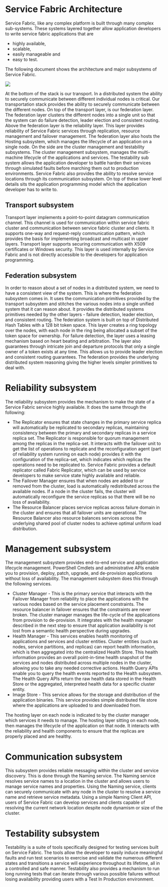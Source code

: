 <properties
   pageTitle="Service Fabric Architecture"
   description="Service Fabric is a distributed systems platform used to build scalable, reliable, and easily-managed applications for the cloud. This article shows the architecture of Service Fabric."
   services="service-fabric"
   documentationCenter=".net"
   authors="rishirsinha"
   manager="timlt"
   editor="rishirsinha"/>

<tags
   ms.service="service-fabric"
   ms.devlang="dotnet"
   ms.topic="article"
   ms.tgt_pltfrm="NA"
   ms.workload="NA"
   ms.date="04/27/2015"
   ms.author="rsinha"/>

# Service Fabric Architecture

Service Fabric, like any complex platform is built through many complex sub-systems. These systems layered together allow application developers to write service fabric applications that are 

* highly available, 
* scalable, 
* easily manageable and 
* easy to test.

The following document shows the architecture and major subsystems of Service Fabric.

![](media/service-fabric-architecture/service-fabric-architecture.png)

At the bottom of the stack is our transport. In a distributed system the ability to securely communicate between different individual nodes is critical. Our transportation stack provides the ability to securely communicate between the different nodes. On top of the transport layer, is our federation layer. The federation layer clusters the different nodes into a single unit so that the system can do failure detection, leader election and consistent routing. Above the federation layer is the reliability layer. This layer provides reliability of Service Fabric services through replication, resource management and failover management. The federation layer also hosts the Hosting subsystem, which manages the lifecycle of an application on a single node. On the side are the cluster management and testability subsystems. The cluster management subsystem, manages the multi-machine lifecycle of the applications and services. The testability sub system allows the application developer to battle harden their services through simulated faults before marching them out to production environments. Service Fabric also provides the ability to resolve service locations through its communication subsystem. On top of these lower level details sits the application programming model which the application developer has to write to. 

## Transport subsystem
Transport layer implements a point-to-point datagram communication channel. This channel is used for communication within service fabric cluster and communication between service fabric cluster and clients. It supports one-way and request-reply communication pattern, which provides the basis for implementing broadcast and multicast in upper layers. Transport layer supports securing communication with X509 certificates or Windows security. This layer is used internally by Service Fabric and is not directly accessible to the developers for application programming.

## Federation subsystem
In order to reason about a set of nodes in a distributed system, we need to have a consistent view of the system. This is where the federation subsystem comes in. It uses the communication primitives provided by the transport subsystem and stitches the various nodes into a single unified system that it can reason about. It provides the distributed systems primitives needed by the other layers - failure detection, leader election, and consistent routing. The federation system is built on top of Distributed Hash Tables with a 128 bit token space. This layer creates a ring topology over the nodes, with each node in the ring being allocated a subset of the token space for ownership. For failure detection, the layer uses a leasing mechanism based on heart beating and arbitration. The layer also guarantees through intricate join and departure protocols that only a single owner of a token exists at any time. This allows us to provide leader election and consistent routing guarantees. The federation provides the underlying distributed system reasoning giving the higher levels simpler primitives to deal with.

# Reliability subsystem
The reliability subsystem provides the mechanism to make the state of a Service Fabric service highly available. It does the same through the following:

* The Replicator ensures that state changes in the primary service replica will automatically be replicated to secondary replicas, maintaining consistency between the primary and secondary replicas in a service replica set. The Replicator is responsible for quorum management among the replicas in the replica-set. It interacts with the failover unit to get the list of operations to replicate and the reconfiguration agent (part of reliability system running on each node) provides it with the configuration of the replica-set, which indicates which replicas the operations need to be replicated to. Service Fabric provides a default replicator called Fabric Replicator, which can be used by service developers to make service state highly available and reliable.
* The Failover Manager ensures that when nodes are added to or removed from the cluster, load is automatically redistributed across the available nodes. If a node in the cluster fails, the cluster will automatically reconfigure the service replicas so that there will be no loss of availability.
* The Resource Balancer places service replicas across failure domain in the cluster and ensures that all failover units are operational. The Resource Balancer also resource balances services across the underlying shared pool of cluster nodes to achieve optimal uniform load distribution.

# Management subsystem
The management subsystem provides end-to-end service and application lifecycle management. PowerShell Cmdlets and administrative APIs enable you to provision, deploy, patch, upgrade, and de-provision applications without loss of availability. The management subsystem does this through the following services.

* Cluster Manager - This is the primary service that interacts with the Failover Manager from reliability to place the applications with the various nodes based on the service placement constraints. The resource balancer in failover ensures that the constraints are never broken. The cluster manager manages the life-cycle of the applications from provision to de-provision. It integrates with the health manager described in the next step to ensure that application availability is not lost from a semantic health perspective during upgrades.
* Health Manager - This services enables health monitoring of applications and services and cluster entities. Cluster entities (such as nodes, service partitions, and replicas) can report health information, which is then aggregated into the centralized Health Store. This health information provides an overall point-in-time health snapshot of the services and nodes distributed across multiple nodes in the cluster, allowing you to take any needed corrective actions. Health Query APIs enable you to query the health events reported to the Health subsystem. The Health Query APIs return the raw health data stored in the Health Store or the aggregated, interpreted health data for a specific cluster entity.
* Image Store - This service allows for the storage and distribution of the application binaries. This service provides simple distributed file store where the applications are uploaded to and downloaded from.

The hosting layer on each node is indicated to by the cluster manager which services it needs to manage. The hosting layer sitting on each node, then manages the lifecycle of the application on that node. It interacts with the reliability and health components to ensure that the replicas are properly placed and are healthy.

# Communication subsystem
This subsystem provides reliable messaging within the cluster and service discovery. This is done through the Naming service. The Naming service resolves service names to a location in the cluster and allows users to manage service names and properties. Using the Naming service, clients can securely communicate with any node in the cluster to resolve a service name and retrieve service metadata. Using a simple Naming Client API, users of Service Fabric can develop services and clients capable of resolving the current network location despite node dynamism or size of the cluster.

# Testability subsystem
Testability is a suite of tools specifically designed for testing services built on  Service Fabric. The tools allow the developer to easily induce meaningful faults and run test scenarios to exercise and validate the numerous different states and transitions a service will experience throughout its lifetime, all in a controlled and safe manner. Testability also provides a mechanism to run long running tests that can iterate through various possible failures without losing availability providing users with a Test In Production environment.

